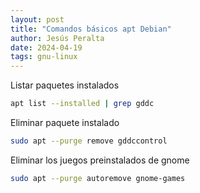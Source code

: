 ```yaml
---
layout: post
title: "Comandos básicos apt Debian"
author: Jesús Peralta
date: 2024-04-19
tags: gnu-linux
---
```


Listar paquetes instalados

```bash
apt list --installed | grep gddc
```

Eliminar paquete instalado

```bash
sudo apt --purge remove gddccontrol
```

Eliminar los juegos preinstalados de gnome

```bash
sudo apt --purge autoremove gnome-games
```